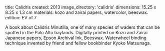 title: Calidris 
created: 2013
image_directory: 'calidris'
dimensions: 15.25 x 8.25 x 1.3 cm
materials: kozo and zairai papers, watercolor, beeswax.
edition: EV of 7

A book about Calidris Minutilla, one of many species of waders that can be spotted in the Palo Alto baylands. Digitally printed on Kozo and Zairai Japanese papers, Epson Archival Ink, Beeswax. Waterwheel binding technique invented by friend and fellow bookbinder Kyoko Matsunaga.

